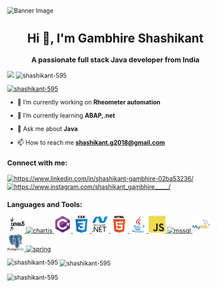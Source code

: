 ![Banner Image](https://img.freepik.com/free-vector/background-realistic-abstract-technology-particle_23-2148431735.jpg?w=826&t=st=1715187207~exp=1715187807~hmac=e657f0a43f0617cb02644cf0bf84b6ac5c3e536a4d0f75c0eb1e25513873f836)

<h1 align="center">Hi 👋, I'm  Gambhire Shashikant</h1>
<h3 align="center">A passionate full stack Java developer from India</h3>
<img src="data:image/jpeg;base64,/9j/4AAQSkZJRgABAQAAAQABAAD/2wCEAAkGBwgHBgkIBwgKCgkLDRYPDQwMDRsUFRAWIB0iIiAdHx8kKDQsJCYxJx8fLT0tMTU3Ojo6Iys/RD84QzQ5OjcBCgoKDQwNGg8PGjclHyU3Nzc3Nzc3Nzc3Nzc3Nzc3Nzc3Nzc3Nzc3Nzc3Nzc3Nzc3Nzc3Nzc3Nzc3Nzc3Nzc3N//AABEIAJQBDgMBIgACEQEDEQH/xAAcAAABBQEBAQAAAAAAAAAAAAAFAAIDBAYBCAf/xABGEAACAQMDAQQGBwYFAQcFAAABAgMABBEFEiExBhNBURQiMmFxkRYjVoGUodEVJEJS

<p align="left"> <img src="https://komarev.com/ghpvc/?username=shashikant-595&label=Profile%20views&color=0e75b6&style=flat" alt="shashikant-595" /> </p>

<p align="left"> <a href="https://github.com/ryo-ma/github-profile-trophy"><img src="https://github-profile-trophy.vercel.app/?username=shashikant-595" alt="shashikant-595" /></a> </p>

- 🔭 I’m currently working on **Rheometer automation**

- 🌱 I’m currently learning **ABAP,.net**

- 💬 Ask me about **Java**

- 📫 How to reach me **shashikant.g2018@gmail.com**

<h3 align="left">Connect with me:</h3>
<p align="left">
<a href="https://linkedin.com/in/https://www.linkedin.com/in/shashikant-gambhire-02ba53236/" target="blank"><img align="center" src="https://raw.githubusercontent.com/rahuldkjain/github-profile-readme-generator/master/src/images/icons/Social/linked-in-alt.svg" alt="https://www.linkedin.com/in/shashikant-gambhire-02ba53236/" height="30" width="40" /></a>
<a href="https://instagram.com/https://www.instagram.com/shashikant_gambhire_____/" target="blank"><img align="center" src="https://raw.githubusercontent.com/rahuldkjain/github-profile-readme-generator/master/src/images/icons/Social/instagram.svg" alt="https://www.instagram.com/shashikant_gambhire_____/" height="30" width="40" /></a>
</p>

<h3 align="left">Languages and Tools:</h3>
<p align="left"> <a href="https://canvasjs.com" target="_blank" rel="noreferrer"> <img src="https://raw.githubusercontent.com/Hardik0307/Hardik0307/master/assets/canvasjs-charts.svg" alt="canvasjs" width="40" height="40"/> </a> <a href="https://www.chartjs.org" target="_blank" rel="noreferrer"> <img src="https://www.chartjs.org/media/logo-title.svg" alt="chartjs" width="40" height="40"/> </a> <a href="https://www.w3schools.com/cs/" target="_blank" rel="noreferrer"> <img src="https://raw.githubusercontent.com/devicons/devicon/master/icons/csharp/csharp-original.svg" alt="csharp" width="40" height="40"/> </a> <a href="https://www.w3schools.com/css/" target="_blank" rel="noreferrer"> <img src="https://raw.githubusercontent.com/devicons/devicon/master/icons/css3/css3-original-wordmark.svg" alt="css3" width="40" height="40"/> </a> <a href="https://dotnet.microsoft.com/" target="_blank" rel="noreferrer"> <img src="https://raw.githubusercontent.com/devicons/devicon/master/icons/dot-net/dot-net-original-wordmark.svg" alt="dotnet" width="40" height="40"/> </a> <a href="https://www.w3.org/html/" target="_blank" rel="noreferrer"> <img src="https://raw.githubusercontent.com/devicons/devicon/master/icons/html5/html5-original-wordmark.svg" alt="html5" width="40" height="40"/> </a> <a href="https://www.java.com" target="_blank" rel="noreferrer"> <img src="https://raw.githubusercontent.com/devicons/devicon/master/icons/java/java-original.svg" alt="java" width="40" height="40"/> </a> <a href="https://developer.mozilla.org/en-US/docs/Web/JavaScript" target="_blank" rel="noreferrer"> <img src="https://raw.githubusercontent.com/devicons/devicon/master/icons/javascript/javascript-original.svg" alt="javascript" width="40" height="40"/> </a> <a href="https://www.microsoft.com/en-us/sql-server" target="_blank" rel="noreferrer"> <img src="https://www.svgrepo.com/show/303229/microsoft-sql-server-logo.svg" alt="mssql" width="40" height="40"/> </a> <a href="https://www.mysql.com/" target="_blank" rel="noreferrer"> <img src="https://raw.githubusercontent.com/devicons/devicon/master/icons/mysql/mysql-original-wordmark.svg" alt="mysql" width="40" height="40"/> </a> <a href="https://www.postgresql.org" target="_blank" rel="noreferrer"> <img src="https://raw.githubusercontent.com/devicons/devicon/master/icons/postgresql/postgresql-original-wordmark.svg" alt="postgresql" width="40" height="40"/> </a> <a href="https://spring.io/" target="_blank" rel="noreferrer"> <img src="https://www.vectorlogo.zone/logos/springio/springio-icon.svg" alt="spring" width="40" height="40"/> </a> </p>

<p><img align="left" src="https://github-readme-stats.vercel.app/api/top-langs?username=shashikant-595&show_icons=true&locale=en&layout=compact" alt="shashikant-595" /></p>

<p>&nbsp;<img align="center" src="https://github-readme-stats.vercel.app/api?username=shashikant-595&show_icons=true&locale=en" alt="shashikant-595" /></p>

<p><img align="center" src="https://github-readme-streak-stats.herokuapp.com/?user=shashikant-595&" alt="shashikant-595" /></p>
